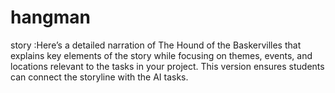 # hangman
story :Here’s a detailed narration of The Hound of the Baskervilles that explains key elements of the story while focusing on themes, events, and locations relevant to the tasks in your project. This version ensures students can connect the storyline with the AI tasks.   
